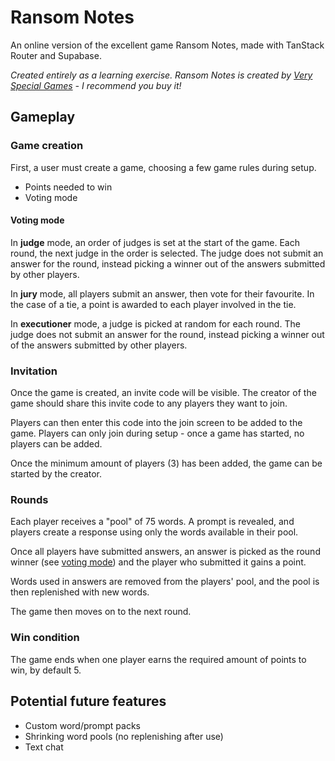 # Ransom Notes

An online version of the excellent game Ransom Notes, made with TanStack Router and Supabase.

_Created entirely as a learning exercise. Ransom Notes is created by [Very Special Games](https://www.veryspecialgames.co.uk/) - I recommend you buy it!_

## Gameplay

### Game creation

First, a user must create a game, choosing a few game rules during setup.

- Points needed to win
- Voting mode

#### Voting mode

In **judge** mode, an order of judges is set at the start of the game. Each round, the next judge in the order is selected. The judge does not submit an answer for the round, instead picking a winner out of the answers submitted by other players.

In **jury** mode, all players submit an answer, then vote for their favourite. In the case of a tie, a point is awarded to each player involved in the tie.

In **executioner** mode, a judge is picked at random for each round. The judge does not submit an answer for the round, instead picking a winner out of the answers submitted by other players.

### Invitation

Once the game is created, an invite code will be visible. The creator of the game should share this invite code to any players they want to join.

Players can then enter this code into the join screen to be added to the game. Players can only join during setup - once a game has started, no players can be added.

Once the minimum amount of players (3) has been added, the game can be started by the creator.

### Rounds

Each player receives a "pool" of 75 words. A prompt is revealed, and players create a response using only the words available in their pool.

<!-- TODO: time limit? -->

Once all players have submitted answers, an answer is picked as the round winner (see [voting mode](#voting-mode)) and the player who submitted it gains a point.

Words used in answers are removed from the players' pool, and the pool is then replenished with new words.

The game then moves on to the next round.

### Win condition

The game ends when one player earns the required amount of points to win, by default 5.

## Potential future features

- Custom word/prompt packs
- Shrinking word pools (no replenishing after use)
- Text chat
